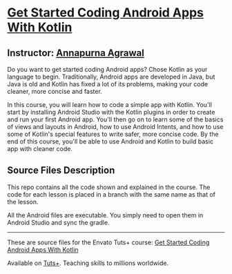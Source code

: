 # [Get Started Coding Android Apps With Kotlin][published url]
## Instructor: [Annapurna Agrawal][instructor url]


Do you want to get started coding Android apps? Chose Kotlin as your language to begin. Traditionally, Android apps are developed in Java, but Java is old and Kotlin has fixed a lot of its problems, making your code cleaner, more concise and faster. 

In this course, you will learn how to code a simple app with Kotlin. You'll start by installing Android Studio with the Kotlin plugins in order to create and run your first Android app. You'll then go on to learn some of the basics of views and layouts in Android, how to use Android Intents, and how to use some of Kotlin's special features to write safer, more concise code. By the end of this course, you'll be able to use Android and Kotlin to build basic app with cleaner code.


## Source Files Description


This repo contains all the code shown and explained in the course. The code for each lesson is placed in a branch with the same name as that of the lesson. 

All the Android files are executable. You simply need to open them in Android Studio and sync the gradle.

------

These are source files for the Envato Tuts+ course: [Get Started Coding Android Apps With Kotlin][published url]

Available on [Tuts+](https://tutsplus.com). Teaching skills to millions worldwide.

[published url]: https://code.tutsplus.com/courses/get-started-coding-android-apps-with-kotlin
[instructor url]: https://tutsplus.com/authors/annapurna-agrawal
